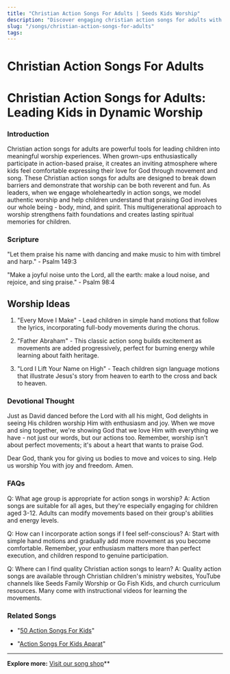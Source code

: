 ```yaml
---
title: "Christian Action Songs For Adults | Seeds Kids Worship"
description: "Discover engaging christian action songs for adults with easy motions and biblical lessons. Perfect for children's worship, Sunday school, and family devotions."
slug: "/songs/christian-action-songs-for-adults"
tags:
---
```


# Christian Action Songs For Adults

# Christian Action Songs for Adults: Leading Kids in Dynamic Worship

### Introduction
Christian action songs for adults are powerful tools for leading children into meaningful worship experiences. When grown-ups enthusiastically participate in action-based praise, it creates an inviting atmosphere where kids feel comfortable expressing their love for God through movement and song. These Christian action songs for adults are designed to break down barriers and demonstrate that worship can be both reverent and fun. As leaders, when we engage wholeheartedly in action songs, we model authentic worship and help children understand that praising God involves our whole being - body, mind, and spirit. This multigenerational approach to worship strengthens faith foundations and creates lasting spiritual memories for children.

### Scripture
"Let them praise his name with dancing and make music to him with timbrel and harp." - Psalm 149:3

"Make a joyful noise unto the Lord, all the earth: make a loud noise, and rejoice, and sing praise." - Psalm 98:4

## Worship Ideas
1. "Every Move I Make" - Lead children in simple hand motions that follow the lyrics, incorporating full-body movements during the chorus.

2. "Father Abraham" - This classic action song builds excitement as movements are added progressively, perfect for burning energy while learning about faith heritage.

3. "Lord I Lift Your Name on High" - Teach children sign language motions that illustrate Jesus's story from heaven to earth to the cross and back to heaven.

### Devotional Thought
Just as David danced before the Lord with all his might, God delights in seeing His children worship Him with enthusiasm and joy. When we move and sing together, we're showing God that we love Him with everything we have - not just our words, but our actions too. Remember, worship isn't about perfect movements; it's about a heart that wants to praise God.

Dear God, thank you for giving us bodies to move and voices to sing. Help us worship You with joy and freedom. Amen.

### FAQs

Q: What age group is appropriate for action songs in worship?
A: Action songs are suitable for all ages, but they're especially engaging for children aged 3-12. Adults can modify movements based on their group's abilities and energy levels.

Q: How can I incorporate action songs if I feel self-conscious?
A: Start with simple hand motions and gradually add more movement as you become comfortable. Remember, your enthusiasm matters more than perfect execution, and children respond to genuine participation.

Q: Where can I find quality Christian action songs to learn?
A: Quality action songs are available through Christian children's ministry websites, YouTube channels like Seeds Family Worship or Go Fish Kids, and church curriculum resources. Many come with instructional videos for learning the movements.

### Related Songs

- "[50 Action Songs For Kids](/songs/50-action-songs-for-kids/)"

- "[Action Songs For Kids Aparat](/songs/action-songs-for-kids-aparat/)"

---

**Explore more:** [Visit our song shop](https://seedskidsworship.com/shop)**

<!-- Schema Markup -->
<script type="application/ld+json">
{
  "@context": "https://schema.org",
  "@type": "MusicRecording",
  "name": "Christian Action Songs For Adults",
  "byArtist": {
    "@type": "MusicGroup",
    "name": "Seeds Kids Worship"
  },
  "isFamilyFriendly": true,
  "url": "https://seedskidsworship.com/songs/christian-action-songs-for-adults/"
}
</script>